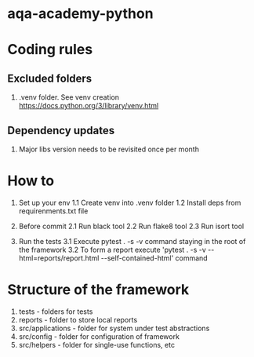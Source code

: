# aqa-academy-python

# Coding rules

## Excluded folders

1. .venv folder.
   See venv creation https://docs.python.org/3/library/venv.html

## Dependency updates

1. Major libs version needs to be revisited once per month

# How to

1. Set up your env
   1.1 Create venv into .venv folder
   1.2 Install deps from requirenments.txt file

2. Before commit
   2.1 Run black tool
   2.2 Run flake8 tool
   2.3 Run isort tool

3. Run the tests
   3.1 Execute pytest . -s -v command staying in the root of the framework
   3.2 To form a report execute 'pytest . -s -v --html=reports/report.html --self-contained-html' command

# Structure of the framework

1. tests - folders for tests
2. reports - folder to store local reports
3. src/applications - folder for system under test abstractions
4. src/config - folder for configuration of framework
5. src/helpers - folder for single-use functions, etc

